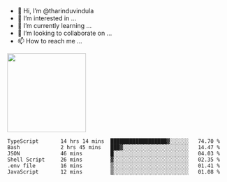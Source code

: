 - 👋 Hi, I’m @tharinduvindula
- 👀 I’m interested in ...
- 🌱 I’m currently learning ...
- 💞️ I’m looking to collaborate on ...
- 📫 How to reach me ...

<!---
tharinduvindula/tharinduvindula is a ✨ special ✨ repository because its `README.md` (this file) appears on your GitHub profile.
You can click the Preview link to take a look at your changes.
--->

<img height="180em" src="https://github-readme-stats.vercel.app/api?username=tharinduvindula&show_icons=true&hide_border=false&&count_private=true&include_all_commits=true" />


<!--START_SECTION:waka-->

```text
TypeScript       14 hrs 14 mins  ██████████████████▓░░░░░░   74.70 %
Bash             2 hrs 45 mins   ███▓░░░░░░░░░░░░░░░░░░░░░   14.47 %
JSON             46 mins         █░░░░░░░░░░░░░░░░░░░░░░░░   04.03 %
Shell Script     26 mins         ▓░░░░░░░░░░░░░░░░░░░░░░░░   02.35 %
.env file        16 mins         ▒░░░░░░░░░░░░░░░░░░░░░░░░   01.41 %
JavaScript       12 mins         ▒░░░░░░░░░░░░░░░░░░░░░░░░   01.08 %
```

<!--END_SECTION:waka-->

